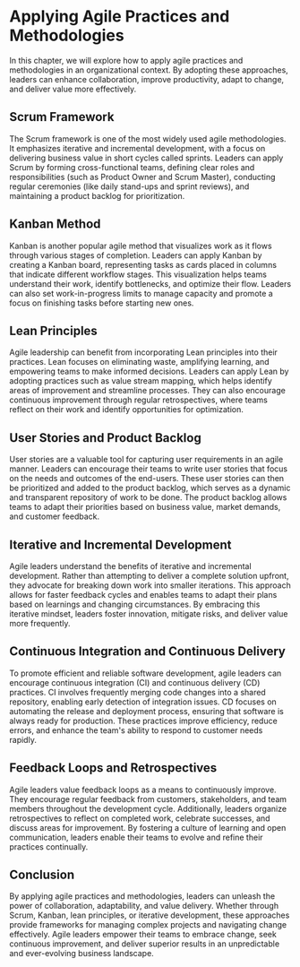 Applying Agile Practices and Methodologies
===================================================

In this chapter, we will explore how to apply agile practices and methodologies in an organizational context. By adopting these approaches, leaders can enhance collaboration, improve productivity, adapt to change, and deliver value more effectively.

**Scrum Framework**
-------------------

The Scrum framework is one of the most widely used agile methodologies. It emphasizes iterative and incremental development, with a focus on delivering business value in short cycles called sprints. Leaders can apply Scrum by forming cross-functional teams, defining clear roles and responsibilities (such as Product Owner and Scrum Master), conducting regular ceremonies (like daily stand-ups and sprint reviews), and maintaining a product backlog for prioritization.

**Kanban Method**
-----------------

Kanban is another popular agile method that visualizes work as it flows through various stages of completion. Leaders can apply Kanban by creating a Kanban board, representing tasks as cards placed in columns that indicate different workflow stages. This visualization helps teams understand their work, identify bottlenecks, and optimize their flow. Leaders can also set work-in-progress limits to manage capacity and promote a focus on finishing tasks before starting new ones.

**Lean Principles**
-------------------

Agile leadership can benefit from incorporating Lean principles into their practices. Lean focuses on eliminating waste, amplifying learning, and empowering teams to make informed decisions. Leaders can apply Lean by adopting practices such as value stream mapping, which helps identify areas of improvement and streamline processes. They can also encourage continuous improvement through regular retrospectives, where teams reflect on their work and identify opportunities for optimization.

**User Stories and Product Backlog**
------------------------------------

User stories are a valuable tool for capturing user requirements in an agile manner. Leaders can encourage their teams to write user stories that focus on the needs and outcomes of the end-users. These user stories can then be prioritized and added to the product backlog, which serves as a dynamic and transparent repository of work to be done. The product backlog allows teams to adapt their priorities based on business value, market demands, and customer feedback.

**Iterative and Incremental Development**
-----------------------------------------

Agile leaders understand the benefits of iterative and incremental development. Rather than attempting to deliver a complete solution upfront, they advocate for breaking down work into smaller iterations. This approach allows for faster feedback cycles and enables teams to adapt their plans based on learnings and changing circumstances. By embracing this iterative mindset, leaders foster innovation, mitigate risks, and deliver value more frequently.

**Continuous Integration and Continuous Delivery**
--------------------------------------------------

To promote efficient and reliable software development, agile leaders can encourage continuous integration (CI) and continuous delivery (CD) practices. CI involves frequently merging code changes into a shared repository, enabling early detection of integration issues. CD focuses on automating the release and deployment process, ensuring that software is always ready for production. These practices improve efficiency, reduce errors, and enhance the team's ability to respond to customer needs rapidly.

**Feedback Loops and Retrospectives**
-------------------------------------

Agile leaders value feedback loops as a means to continuously improve. They encourage regular feedback from customers, stakeholders, and team members throughout the development cycle. Additionally, leaders organize retrospectives to reflect on completed work, celebrate successes, and discuss areas for improvement. By fostering a culture of learning and open communication, leaders enable their teams to evolve and refine their practices continually.

Conclusion
----------

By applying agile practices and methodologies, leaders can unleash the power of collaboration, adaptability, and value delivery. Whether through Scrum, Kanban, lean principles, or iterative development, these approaches provide frameworks for managing complex projects and navigating change effectively. Agile leaders empower their teams to embrace change, seek continuous improvement, and deliver superior results in an unpredictable and ever-evolving business landscape.
